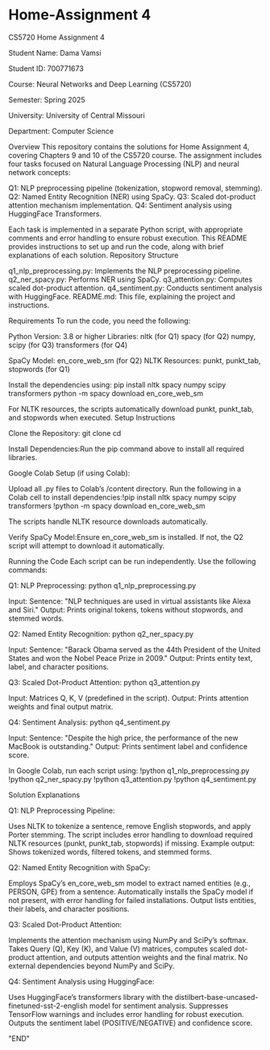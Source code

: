 # Home-Assignment 4

CS5720 Home Assignment 4

Student Name: Dama Vamsi

Student ID: 700771673

Course: Neural Networks and Deep Learning (CS5720)

Semester: Spring 2025

University: University of Central Missouri

Department: Computer Science 

Overview
This repository contains the solutions for Home Assignment 4, covering Chapters 9 and 10 of the CS5720 course. The assignment includes four tasks focused on Natural Language Processing (NLP) and neural network concepts:

Q1: NLP preprocessing pipeline (tokenization, stopword removal, stemming).
Q2: Named Entity Recognition (NER) using SpaCy.
Q3: Scaled dot-product attention mechanism implementation.
Q4: Sentiment analysis using HuggingFace Transformers.

Each task is implemented in a separate Python script, with appropriate comments and error handling to ensure robust execution. This README provides instructions to set up and run the code, along with brief explanations of each solution.
Repository Structure

q1_nlp_preprocessing.py: Implements the NLP preprocessing pipeline.
q2_ner_spacy.py: Performs NER using SpaCy.
q3_attention.py: Computes scaled dot-product attention.
q4_sentiment.py: Conducts sentiment analysis with HuggingFace.
README.md: This file, explaining the project and instructions.

Requirements
To run the code, you need the following:

Python Version: 3.8 or higher
Libraries:
nltk (for Q1)
spacy (for Q2)
numpy, scipy (for Q3)
transformers (for Q4)


SpaCy Model: en_core_web_sm (for Q2)
NLTK Resources: punkt, punkt_tab, stopwords (for Q1)

Install the dependencies using:
pip install nltk spacy numpy scipy transformers
python -m spacy download en_core_web_sm

For NLTK resources, the scripts automatically download punkt, punkt_tab, and stopwords when executed.
Setup Instructions

Clone the Repository:
git clone <your-repo-url>
cd <repo-directory>


Install Dependencies:Run the pip command above to install all required libraries.

Google Colab Setup (if using Colab):

Upload all .py files to Colab’s /content directory.
Run the following in a Colab cell to install dependencies:!pip install nltk spacy numpy scipy transformers
!python -m spacy download en_core_web_sm


The scripts handle NLTK resource downloads automatically.


Verify SpaCy Model:Ensure en_core_web_sm is installed. If not, the Q2 script will attempt to download it automatically.


Running the Code
Each script can be run independently. Use the following commands:

Q1: NLP Preprocessing:
python q1_nlp_preprocessing.py


Input: Sentence: "NLP techniques are used in virtual assistants like Alexa and Siri."
Output: Prints original tokens, tokens without stopwords, and stemmed words.


Q2: Named Entity Recognition:
python q2_ner_spacy.py


Input: Sentence: "Barack Obama served as the 44th President of the United States and won the Nobel Peace Prize in 2009."
Output: Prints entity text, label, and character positions.


Q3: Scaled Dot-Product Attention:
python q3_attention.py


Input: Matrices Q, K, V (predefined in the script).
Output: Prints attention weights and final output matrix.


Q4: Sentiment Analysis:
python q4_sentiment.py


Input: Sentence: "Despite the high price, the performance of the new MacBook is outstanding."
Output: Prints sentiment label and confidence score.



In Google Colab, run each script using:
!python q1_nlp_preprocessing.py
!python q2_ner_spacy.py
!python q3_attention.py
!python q4_sentiment.py

Solution Explanations

Q1: NLP Preprocessing Pipeline:

Uses NLTK to tokenize a sentence, remove English stopwords, and apply Porter stemming.
The script includes error handling to download required NLTK resources (punkt, punkt_tab, stopwords) if missing.
Example output: Shows tokenized words, filtered tokens, and stemmed forms.


Q2: Named Entity Recognition with SpaCy:

Employs SpaCy’s en_core_web_sm model to extract named entities (e.g., PERSON, GPE) from a sentence.
Automatically installs the SpaCy model if not present, with error handling for failed installations.
Output lists entities, their labels, and character positions.


Q3: Scaled Dot-Product Attention:

Implements the attention mechanism using NumPy and SciPy’s softmax.
Takes Query (Q), Key (K), and Value (V) matrices, computes scaled dot-product attention, and outputs attention weights and the final matrix.
No external dependencies beyond NumPy and SciPy.


Q4: Sentiment Analysis using HuggingFace:

Uses HuggingFace’s transformers library with the distilbert-base-uncased-finetuned-sst-2-english model for sentiment analysis.
Suppresses TensorFlow warnings and includes error handling for robust execution.
Outputs the sentiment label (POSITIVE/NEGATIVE) and confidence score.

"END"
